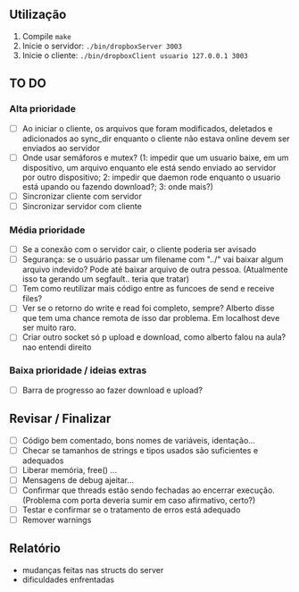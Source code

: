 ## Utilização
1. Compile ```make```
2. Inicie o servidor: ```./bin/dropboxServer 3003```
3. Inicie o cliente: ```./bin/dropboxClient usuario 127.0.0.1 3003```

## TO DO
### Alta prioridade
- [ ] Ao iniciar o cliente, os arquivos que foram modificados, deletados e adicionados ao sync_dir enquanto o cliente não estava online devem ser enviados ao servidor
- [ ] Onde usar semáforos e mutex? (1: impedir que um usuario baixe, em um dispositivo, um arquivo enquanto ele está sendo enviado ao servidor por outro dispositivo; 2: impedir que daemon rode enquanto o usuario está upando ou fazendo download?; 3: onde mais?)
- [ ] Sincronizar cliente com servidor
- [ ] Sincronizar servidor com cliente

### Média prioridade
- [ ] Se a conexão com o servidor cair, o cliente poderia ser avisado
- [ ] Segurança: se o usuário passar um filename com "../" vai baixar algum arquivo indevido? Pode até baixar arquivo de outra pessoa. (Atualmente isso ta gerando um segfault.. teria que tratar)
- [ ] Tem como reutilizar mais código entre as funcoes de send e receive files?
- [ ] Ver se o retorno do write e read foi completo, sempre? Alberto disse que tem uma chance remota de isso dar problema. Em localhost deve ser muito raro.
- [ ] Criar outro socket só p upload e download, como alberto falou na aula? nao entendi direito

### Baixa prioridade / ideias extras
- [ ] Barra de progresso ao fazer download e upload?

## Revisar / Finalizar
- [ ] Código bem comentado, bons nomes de variáveis, identação...
- [ ] Checar se tamanhos de strings e tipos usados são suficientes e adequados
- [ ] Liberar memória, free() ...
- [ ] Mensagens de debug ajeitar...
- [ ] Confirmar que threads estão sendo fechadas ao encerrar execução. (Problema com porta deveria sumir em caso afirmativo, certo?)
- [ ] Testar e confirmar se o tratamento de erros está adequado
- [ ] Remover warnings

## Relatório
- mudanças feitas nas structs do server
- dificuldades enfrentadas
